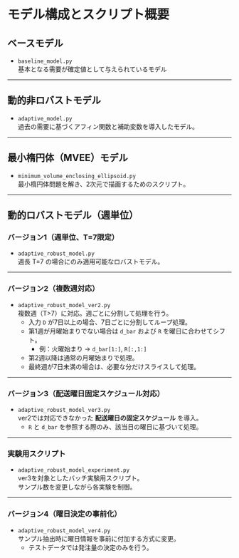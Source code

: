 # モデル構成とスクリプト概要

## ベースモデル
- `baseline_model.py`  
  基本となる需要が確定値として与えられているモデル

---

## 動的非ロバストモデル
- `adaptive_model.py`  
  過去の需要に基づくアフィン関数と補助変数を導入したモデル。

---

## 最小楕円体（MVEE）モデル
- `minimum_volume_enclosing_ellipsoid.py`  
  最小楕円体問題を解き、2次元で描画するためのスクリプト。

---

## 動的ロバストモデル（週単位）

### バージョン1（週単位、T=7限定）
- `adaptive_robust_model.py`  
  週長 T=7 の場合にのみ適用可能なロバストモデル。

---

### バージョン2（複数週対応）
- `adaptive_robust_model_ver2.py`  
  複数週（T>7）に対応。週ごとに分割して処理を行う。
  - 入力 `D` が7日以上の場合、7日ごとに分割してループ処理。
  - 第1週が月曜始まりでない場合は `d_bar` および `R` を曜日に合わせてシフト。
    - 例：火曜始まり → `d_bar[1:]`, `R[:,1:]`
  - 第2週以降は通常の月曜始まりで処理。
  - 最終週が7日未満の場合は、必要な分だけスライスして処理。

---

### バージョン3（配送曜日固定スケジュール対応）
- `adaptive_robust_model_ver3.py`  
  ver2では対応できなかった **配送曜日の固定スケジュール** を導入。
  - `R` と `d_bar` を参照する際のみ、該当日の曜日に基づいて処理。

---

### 実験用スクリプト
- `adaptive_robust_model_experiment.py`  
  ver3を対象としたバッチ実験用スクリプト。  
  サンプル数を変更しながら各実験を制御。

---

### バージョン4（曜日決定の事前化）
- `adaptive_robust_model_ver4.py`  
  サンプル抽出時に曜日情報を事前に付加する方式に変更。
  - テストデータでは発注量の決定のみを行う。